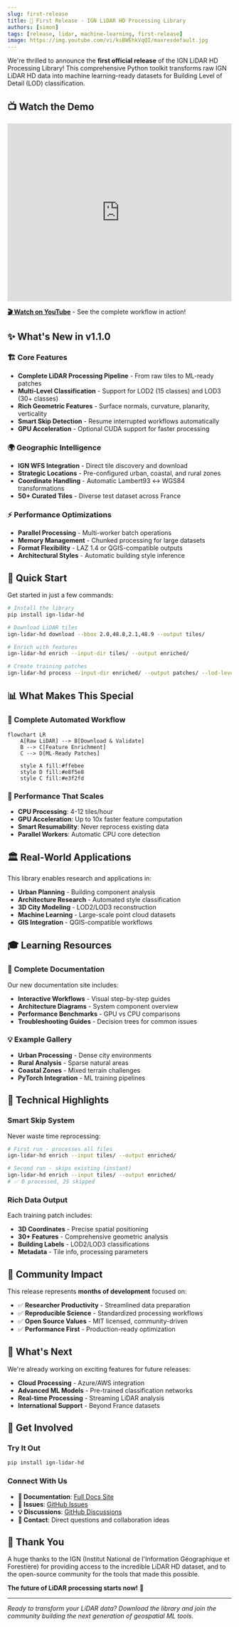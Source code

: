 ```yaml
---
slug: first-release
title: 🎉 First Release - IGN LiDAR HD Processing Library
authors: [simon]
tags: [release, lidar, machine-learning, first-release]
image: https://img.youtube.com/vi/ksBWEhkVqQI/maxresdefault.jpg
---
```


We're thrilled to announce the **first official release** of the IGN LiDAR HD Processing Library! This comprehensive Python toolkit transforms raw IGN LiDAR HD data into machine learning-ready datasets for Building Level of Detail (LOD) classification.

## 📺 Watch the Demo

<iframe 
  width="100%" 
  height="400" 
  src="https://www.youtube.com/embed/ksBWEhkVqQI" 
  title="IGN LiDAR HD Processing Demo" 
  frameborder="0" 
  allow="accelerometer; autoplay; clipboard-write; encrypted-media; gyroscope; picture-in-picture" 
  allowfullscreen>
</iframe>

**[🎬 Watch on YouTube](https://youtu.be/ksBWEhkVqQI)** - See the complete workflow in action!

<!--truncate-->

## ✨ What's New in v1.1.0

### 🏗️ **Core Features**

- **Complete LiDAR Processing Pipeline** - From raw tiles to ML-ready patches
- **Multi-Level Classification** - Support for LOD2 (15 classes) and LOD3 (30+ classes)
- **Rich Geometric Features** - Surface normals, curvature, planarity, verticality
- **Smart Skip Detection** - Resume interrupted workflows automatically
- **GPU Acceleration** - Optional CUDA support for faster processing

### 🌍 **Geographic Intelligence**

- **IGN WFS Integration** - Direct tile discovery and download
- **Strategic Locations** - Pre-configured urban, coastal, and rural zones
- **Coordinate Handling** - Automatic Lambert93 ↔ WGS84 transformations
- **50+ Curated Tiles** - Diverse test dataset across France

### ⚡ **Performance Optimizations**

- **Parallel Processing** - Multi-worker batch operations
- **Memory Management** - Chunked processing for large datasets
- **Format Flexibility** - LAZ 1.4 or QGIS-compatible outputs
- **Architectural Styles** - Automatic building style inference

## 🎯 Quick Start

Get started in just a few commands:

```bash
# Install the library
pip install ign-lidar-hd

# Download LiDAR tiles
ign-lidar-hd download --bbox 2.0,48.8,2.1,48.9 --output tiles/

# Enrich with features
ign-lidar-hd enrich --input-dir tiles/ --output enriched/

# Create training patches
ign-lidar-hd process --input-dir enriched/ --output patches/ --lod-level LOD2
```

## 📊 What Makes This Special

### 🔄 Complete Automated Workflow

```mermaid
flowchart LR
    A[Raw LiDAR] --> B[Download & Validate]
    B --> C[Feature Enrichment]
    C --> D[ML-Ready Patches]

    style A fill:#ffebee
    style D fill:#e8f5e8
    style C fill:#e3f2fd
```

### 🚀 Performance That Scales

- **CPU Processing**: 4-12 tiles/hour
- **GPU Acceleration**: Up to 10x faster feature computation
- **Smart Resumability**: Never reprocess existing data
- **Parallel Workers**: Automatic CPU core detection

## 🏛️ Real-World Applications

This library enables research and applications in:

- **Urban Planning** - Building component analysis
- **Architecture Research** - Automated style classification
- **3D City Modeling** - LOD2/LOD3 reconstruction
- **Machine Learning** - Large-scale point cloud datasets
- **GIS Integration** - QGIS-compatible workflows

## 🎓 Learning Resources

### 📖 **Complete Documentation**

Our new documentation site includes:

- **Interactive Workflows** - Visual step-by-step guides
- **Architecture Diagrams** - System component overview
- **Performance Benchmarks** - GPU vs CPU comparisons
- **Troubleshooting Guides** - Decision trees for common issues

### 💡 **Example Gallery**

- **Urban Processing** - Dense city environments
- **Rural Analysis** - Sparse natural areas
- **Coastal Zones** - Mixed terrain challenges
- **PyTorch Integration** - ML training pipelines

## 🔧 Technical Highlights

### Smart Skip System

Never waste time reprocessing:

```bash
# First run - processes all files
ign-lidar-hd enrich --input tiles/ --output enriched/

# Second run - skips existing (instant)
ign-lidar-hd enrich --input tiles/ --output enriched/
# ✅ 0 processed, 25 skipped
```

### Rich Data Output

Each training patch includes:

- **3D Coordinates** - Precise spatial positioning
- **30+ Features** - Comprehensive geometric analysis
- **Building Labels** - LOD2/LOD3 classifications
- **Metadata** - Tile info, processing parameters

## 🌟 Community Impact

This release represents **months of development** focused on:

- ✅ **Researcher Productivity** - Streamlined data preparation
- ✅ **Reproducible Science** - Standardized processing workflows
- ✅ **Open Source Values** - MIT licensed, community-driven
- ✅ **Performance First** - Production-ready optimization

## 🚀 What's Next

We're already working on exciting features for future releases:

- **Cloud Processing** - Azure/AWS integration
- **Advanced ML Models** - Pre-trained classification networks
- **Real-time Processing** - Streaming LiDAR analysis
- **International Support** - Beyond France datasets

## 🤝 Get Involved

### Try It Out

```bash
pip install ign-lidar-hd
```

### Connect With Us

- **📖 Documentation**: [Full Docs Site](../)
- **🐛 Issues**: [GitHub Issues](https://github.com/sducournau/IGN_LIDAR_HD_DATASET/issues)
- **💡 Discussions**: [GitHub Discussions](https://github.com/sducournau/IGN_LIDAR_HD_DATASET/discussions)
- **📧 Contact**: Direct questions and collaboration ideas

## 🎉 Thank You

A huge thanks to the IGN (Institut National de l'Information Géographique et Forestière) for providing access to the incredible LiDAR HD dataset, and to the open-source community for the tools that made this possible.

**The future of LiDAR processing starts now!** 🚀

---

_Ready to transform your LiDAR data? Download the library and join the community building the next generation of geospatial ML tools._

